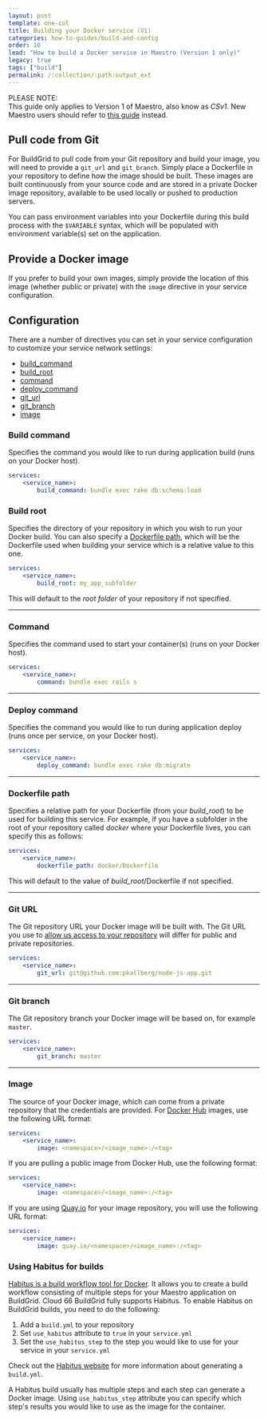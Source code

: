 ```yaml
---
layout: post
template: one-col
title: Building your Docker service (V1)
categories: how-to-guides/build-and-config
order: 10
lead: "How to build a Docker service in Maestro (Version 1 only)"
legacy: true
tags: ["build"]
permalink: /:collection/:path:output_ext
---
```


<div class="notice notice-danger">
<p>PLEASE NOTE:<br/> This guide only applies to Version 1 of Maestro, also know as <em>CSv1</em>. New Maestro users should refer to <a href="/maestro/how-to-guides/build-and-config/docker-service-configuration.html">this guide</a> instead. </p></div>

## Pull code from Git

For BuildGrid to pull code from your Git repository and build your image, you will need to provide a `git_url` and `git_branch`. Simply place a Dockerfile in your repository to define how the image should be built. These images are built continuously from your source code and are stored in a private Docker image repository, available to be used locally or pushed to production servers.

You can pass environment variables into your Dockerfile during this build process with the `$VARIABLE` syntax, which will be populated with environment variable(s) set on the application.

## Provide a Docker image

If you prefer to build your own images, simply provide the location of this image (whether public or private) with the `image` directive in your service configuration.


## Configuration

There are a number of directives you can set in your service configuration to customize your service network settings:

- [build_command](#build_command)
- [build_root](#build_root)
- [command](#command)
- [deploy_command](#deploy_command)
- [git_url](#git_url)
- [git_branch](#git-branch)
- [image](#image)


### Build command

Specifies the command you would like to run during application build (runs on your Docker host).

```yaml
services:
    <service_name>:
        build_command: bundle exec rake db:schema:load
```

### Build root

Specifies the directory of your repository in which you wish to run your Docker build. You can also specify a [Dockerfile path](/maestro/how-to-guides/build-and-config/building-your-service.html#dockerfile_path), which will be the Dockerfile used when building your service which is a relative value to this one.

```yaml
services:
    <service_name>:
        build_root: my_app_subfolder
```

This will default to the _root folder_ of your repository if not specified.

* * *


### Command

Specifies the command used to start your container(s) (runs on your Docker host).

```yaml
services:
    <service_name>:
        command: bundle exec rails s
```

* * *


### Deploy command

Specifies the command you would like to run during application deploy (runs once per service, on your Docker host).

```yaml
services:
    <service_name>:
        deploy_command: bundle exec rake db:migrate
```

* * *


### Dockerfile path

Specifies a relative path for your Dockerfile (from your _build_root_) to be used for building this service. For example, if you have a subfolder in the root of your repository called _docker_ where your Dockerfile lives, you can specify this as follows:

```yaml
services:
    <service_name>:
        dockerfile_path: docker/Dockerfile
```

This will default to the value of _build_root_/Dockerfile if not specified.

* * *


### Git URL

The Git repository URL your Docker image will be built with. The Git URL you use to [allow us access to your repository](/{{page.collection}}/how-to-guides/common-tools/access-your-code.html) will differ for public and private repositories.

```yaml
services:
    <service_name>:
        git_url: git@github.com:pkallberg/node-js-app.git
```

* * *


### Git branch

The Git repository branch your Docker image will be based on, for example `master`.

```yaml
services:
    <service_name>:
        git_branch: master
```

* * *


### Image

The source of your Docker image, which can come from a private repository that the credentials are provided. For [Docker Hub](https://registry.hub.docker.com/) images, use the following URL format:

```yaml
services:
    <service_name>:
        image: <namespace>/<image_name>:/<tag>
```

If you are pulling a public image from Docker Hub, use the following format:

```yaml
services:
    <service_name>:
        image: <namespace>/<image_name>:/<tag>
```

If you are using [Quay.io](https://quay.io/) for your image repository, you will use the following URL format:

```yaml
services:
    <service_name>:
        image: quay.io/<namespace>/<image_name>:/<tag>
```


### Using Habitus for builds

[Habitus is a build workflow tool for Docker](http://www.habitus.io). It allows you to create a build workflow consisting of multiple steps for your Maestro application on BuildGrid. Cloud 66 BuildGrid fully supports Habitus. To enable Habitus on BuildGrid builds, you need to do the following:

1.  Add a `build.yml` to your repository
2.  Set `use_habitus` attribute to `true` in your `service.yml`
3.  Set the `use_habitus_step` to the step you would like to use for your service in your `service.yml`

Check out the [Habitus website](http://www.habitus.io) for more information about generating a `build.yml`.

A Habitus build usually has multiple steps and each step can generate a Docker image. Using `use_habitus_step` attribute you can specify which step's results you would like to use as the image for the container. 

